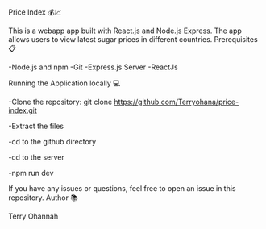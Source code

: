Price Index 💰📈

This is a webapp app built with React.js and Node.js Express. The app allows users to view latest sugar prices in different countries.
Prerequisites 📋

   -Node.js and npm 
   -Git
   -Express.js Server
   -ReactJs

Running the Application locally 💻

   -Clone the repository: git clone https://github.com/Terryohana/price-index.git
   
   -Extract the files 
   
   -cd to the github directory
  
   -cd to the server 
    
   -npm run dev

 

If you have any issues or questions, feel free to open an issue in this repository.
Author 📚

Terry Ohannah
